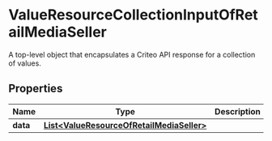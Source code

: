 

# ValueResourceCollectionInputOfRetailMediaSeller

A top-level object that encapsulates a Criteo API response for a collection of values.

## Properties

| Name | Type | Description | Notes |
|------------ | ------------- | ------------- | -------------|
|**data** | [**List&lt;ValueResourceOfRetailMediaSeller&gt;**](ValueResourceOfRetailMediaSeller.md) |  |  [optional] |



